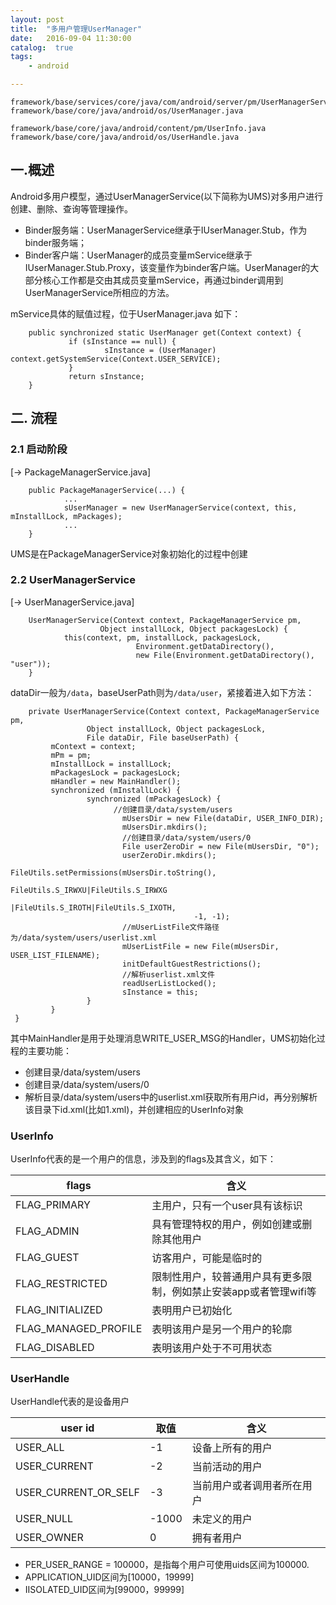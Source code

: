```yaml
---
layout: post
title:  "多用户管理UserManager"
date:   2016-09-04 11:30:00
catalog:  true
tags:
    - android

---
```


	framework/base/services/core/java/com/android/server/pm/UserManagerService.java
	framework/base/core/java/android/os/UserManager.java
	
	framework/base/core/java/android/content/pm/UserInfo.java
	framework/base/core/java/android/os/UserHandle.java
	
## 一.概述

Android多用户模型，通过UserManagerService(以下简称为UMS)对多用户进行创建、删除、查询等管理操作。

- Binder服务端：UserManagerService继承于IUserManager.Stub，作为binder服务端；
- Binder客户端：UserManager的成员变量mService继承于IUserManager.Stub.Proxy，该变量作为binder客户端。UserManager的大部分核心工作都是交由其成员变量mService，再通过binder调用到UserManagerService所相应的方法。

mService具体的赋值过程，位于UserManager.java 如下：

		public synchronized static UserManager get(Context context) {
				 if (sInstance == null) {
						 sInstance = (UserManager) context.getSystemService(Context.USER_SERVICE);
				 }
				 return sInstance;
		}
 
## 二. 流程

### 2.1 启动阶段

[-> PackageManagerService.java]

		public PackageManagerService(...) {
				...
				sUserManager = new UserManagerService(context, this, mInstallLock, mPackages);
				...
		}

UMS是在PackageManagerService对象初始化的过程中创建

### 2.2 UserManagerService
[-> UserManagerService.java]

		UserManagerService(Context context, PackageManagerService pm,
						Object installLock, Object packagesLock) {
				this(context, pm, installLock, packagesLock,
								Environment.getDataDirectory(),
								new File(Environment.getDataDirectory(), "user"));
		}
		
dataDir一般为`/data`，baseUserPath则为`/data/user`，紧接着进入如下方法：

		private UserManagerService(Context context, PackageManagerService pm,
					 Object installLock, Object packagesLock,
					 File dataDir, File baseUserPath) {
			 mContext = context;
			 mPm = pm;
			 mInstallLock = installLock;
			 mPackagesLock = packagesLock;
			 mHandler = new MainHandler();
			 synchronized (mInstallLock) {
					 synchronized (mPackagesLock) {
 						   //创建目录/data/system/users
							 mUsersDir = new File(dataDir, USER_INFO_DIR);
							 mUsersDir.mkdirs();
							 //创建目录/data/system/users/0
							 File userZeroDir = new File(mUsersDir, "0");
							 userZeroDir.mkdirs();
							 FileUtils.setPermissions(mUsersDir.toString(),
											 FileUtils.S_IRWXU|FileUtils.S_IRWXG
											 |FileUtils.S_IROTH|FileUtils.S_IXOTH,
											 -1, -1);
							 //mUserListFile文件路径为/data/system/users/userlist.xml
							 mUserListFile = new File(mUsersDir, USER_LIST_FILENAME);
							 initDefaultGuestRestrictions();
							 //解析userlist.xml文件
							 readUserListLocked();
							 sInstance = this;
					 }
			 }
	 }
	 
其中MainHandler是用于处理消息WRITE_USER_MSG的Handler，UMS初始化过程的主要功能：

- 创建目录/data/system/users
- 创建目录/data/system/users/0
- 解析目录/data/system/users中的userlist.xml获取所有用户id，再分别解析该目录下id.xml(比如1.xml)，并创建相应的UserInfo对象

### UserInfo

UserInfo代表的是一个用户的信息，涉及到的flags及其含义，如下：

|flags|含义|
|---|---|
|FLAG_PRIMARY|主用户，只有一个user具有该标识|
|FLAG_ADMIN|具有管理特权的用户，例如创建或删除其他用户|
|FLAG_GUEST|访客用户，可能是临时的|
|FLAG_RESTRICTED|限制性用户，较普通用户具有更多限制，例如禁止安装app或者管理wifi等|
|FLAG_INITIALIZED|表明用户已初始化|
|FLAG_MANAGED_PROFILE|表明该用户是另一个用户的轮廓|
|FLAG_DISABLED|表明该用户处于不可用状态|

### UserHandle

UserHandle代表的是设备用户

|user id|取值|含义|
|---|---|---|
|USER_ALL|-1|设备上所有的用户
|USER_CURRENT|-2| 当前活动的用户
|USER_CURRENT_OR_SELF|-3| 当前用户或者调用者所在用户
|USER_NULL|-1000|未定义的用户
|USER_OWNER|0|拥有者用户|

- PER_USER_RANGE = 100000，是指每个用户可使用uids区间为100000.
- APPLICATION_UID区间为[10000，19999]
- IISOLATED_UID区间为[99000，99999]
